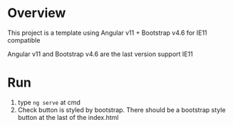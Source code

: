 # Overview 
This project is a template using Angular v11 + Bootstrap v4.6 for IE11 compatible

Angular v11 and Bootstrap v4.6 are the last version support IE11

# Run
1. type `ng serve` at cmd
2. Check button is styled by bootstrap.
   There should be a bootstrap style button at the last of the index.html



